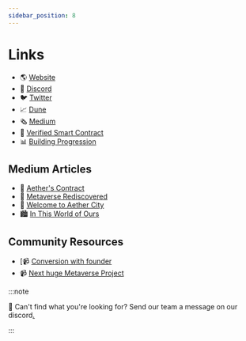 ```yaml
---
sidebar_position: 8
---
```


# Links



- 🌎  [Website](https://aethercity.org)
- 💬  [Discord](https://discord.gg/aethercity)
- 🐦  [Twitter](https://twitter.com/aether_city)
- 📈  [Dune](https://dune.xyz/rantum/NFT-Collection-Dashboard?contract_address=x31d4c5be1082a88f2abafea549b6c189c2cf057f)
- 🗞  [Medium](https://medium.com/@aethercity)
- 📃  [Verified Smart Contract](https://etherscan.io/address/0x31d4c5be1082a88f2abafea549b6c189c2cf057f)
- 📊  [Building Progression](https://docs.google.com/spreadsheets/d/1SSQy_PreltM4qS1qbiLKW3Qdkmn3k2SbcyE889yGOMM/edit?usp=sharing)


## Medium Articles
- 📃  [Aether's Contract](https://medium.com/@aethercity/aethers-contract-416168be886b)
- 📰  [Metaverse Rediscovered](https://adamamcbride.medium.com/aether-2018-nft-metaverse-rediscovered-1f16869a4741)
- 👋  [Welcome to Aether City](https://medium.com/@aethercity/welcome-to-aether-city-e34050a66409)
- 🏙  [In This World of Ours](https://medium.com/@aethercity/aether-city-in-this-world-of-ours-88dddfa42e47)

## Community Resources
- [📹  [Conversion with founder](https://twitter.com/kevforking/status/1440073512710901764?s=21)
- 📹  [Next huge Metaverse Project](https://www.youtube.com/watch?v=8VY8UO-Q1I0)

:::note

👋  Can't find what you're looking for? Send our team a message on our discord[.](http://discord.gg/aethercity)

:::